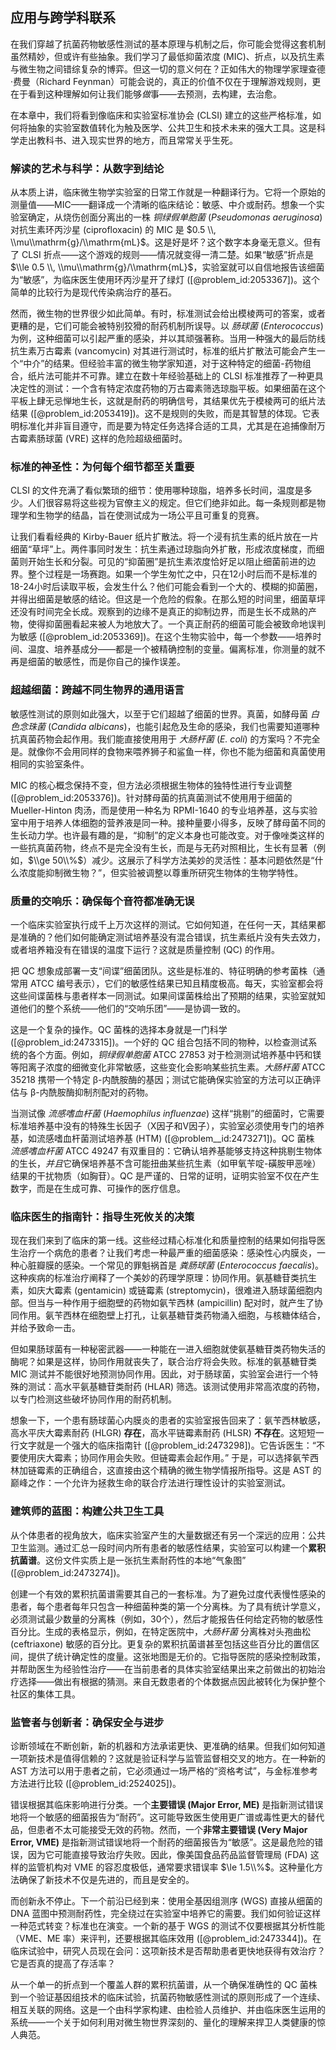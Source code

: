 ## 应用与跨学科联系

在我们穿越了抗菌药物敏感性测试的基本原理与机制之后，你可能会觉得这套机制虽然精妙，但或许有些抽象。我们学习了最低抑菌浓度 (MIC)、折点，以及抗生素与微生物之间错综复杂的博弈。但这一切的意义何在？正如伟大的物理学家理查德·费曼（Richard Feynman）可能会说的，真正的价值不仅在于理解游戏规则，更在于看到这种理解如何让我们能够*做*事——去预测，去构建，去治愈。

在本章中，我们将看到像临床和实验室标准协会 (CLSI) 建立的这些严格标准，如何将抽象的实验室数值转化为触及医学、公共卫生和技术未来的强大工具。这是科学走出教科书、进入现实世界的地方，而且常常关乎生死。

### 解读的艺术与科学：从数字到结论

从本质上讲，临床微生物学实验室的日常工作就是一种翻译行为。它将一个原始的测量值——MIC——翻译成一个清晰的临床结论：敏感、中介或耐药。想象一个实验室确定，从烧伤创面分离出的一株 *铜绿假单胞菌* (*Pseudomonas aeruginosa*) 对抗生素环丙沙星 (ciprofloxacin) 的 MIC 是 $0.5 \\, \\mu\\mathrm{g}/\\mathrm{mL}$。这是好是坏？这个数字本身毫无意义。但有了 CLSI 折点——这个游戏的规则——情况就变得一清二楚。如果“敏感”折点是 $\\le 0.5 \\, \\mu\\mathrm{g}/\\mathrm{mL}$，实验室就可以自信地报告该细菌为“敏感”，为临床医生使用环丙沙星开了绿灯 ([@problem_id:2053367])。这个简单的比较行为是现代传染病治疗的基石。

然而，微生物的世界很少如此简单。有时，标准测试会给出模棱两可的答案，或者更糟的是，它们可能会被特别狡猾的耐药机制所误导。以 *肠球菌* (*Enterococcus*) 为例，这种细菌可以引起严重的感染，并以其顽强著称。当用一种强大的最后防线抗生素万古霉素 (vancomycin) 对其进行测试时，标准的纸片扩散法可能会产生一个“中介”的结果。但经验丰富的微生物学家知道，对于这种特定的细菌-药物组合，纸片法可能并不可靠。建立在数十年经验基础上的 CLSI 标准推荐了一种更具决定性的测试：一个含有特定浓度药物的万古霉素筛选琼脂平板。如果细菌在这个平板上肆无忌惮地生长，这就是耐药的明确信号，其结果优先于模棱两可的纸片法结果 ([@problem_id:2053419])。这不是规则的失败，而是其智慧的体现。它表明标准化并非盲目遵守，而是要为特定任务选择合适的工具，尤其是在追捕像耐万古霉素肠球菌 (VRE) 这样的危险超级细菌时。

### 标准的神圣性：为何每个细节都至关重要

CLSI 的文件充满了看似繁琐的细节：使用哪种琼脂，培养多长时间，温度是多少。人们很容易将这些视为官僚主义的规定。但它们绝非如此。每一条规则都是物理学和生物学的结晶，旨在使测试成为一场公平且可重复的竞赛。

让我们看看经典的 Kirby-Bauer 纸片扩散法。将一个浸有抗生素的纸片放在一片细菌“草坪”上。两件事同时发生：抗生素通过琼脂向外扩散，形成浓度梯度，而细菌则开始生长和分裂。可见的“抑菌圈”是抗生素浓度恰好足以阻止细菌前进的边界。整个过程是一场赛跑。如果一个学生匆忙之中，只在12小时后而不是标准的18-24小时后读取平板，会发生什么？他们可能会看到一个大的、模糊的抑菌圈，并得出细菌是敏感的结论。但这是一个危险的假象。在那么短的时间里，细菌草坪还没有时间完全长成。观察到的边缘不是真正的抑制边界，而是生长不成熟的产物，使得抑菌圈看起来被人为地放大了。一个真正耐药的细菌可能会被致命地误判为敏感 ([@problem_id:2053369])。在这个生物实验中，每一个参数——培养时间、温度、培养基成分——都是一个被精确控制的变量。偏离标准，你测量的就不再是细菌的敏感性，而是你自己的操作误差。

### 超越细菌：跨越不同生物界的通用语言

敏感性测试的原则如此强大，以至于它们超越了细菌的世界。真菌，如酵母菌 *白色念珠菌* (*Candida albicans*)，也能引起危及生命的感染，我们也需要知道哪种抗真菌药物会起作用。我们能直接使用用于 *大肠杆菌* (*E. coli*) 的方案吗？不完全是。就像你不会用同样的食物来喂养狮子和鲨鱼一样，你也不能为细菌和真菌使用相同的实验室条件。

MIC 的核心概念保持不变，但方法必须根据生物体的独特性进行专业调整 ([@problem_id:2053376])。针对酵母菌的抗真菌测试不使用用于细菌的 Mueller-Hinton 肉汤，而是使用一种名为 RPMI-1640 的专业培养基，这与实验室中用于培养人体细胞的营养液是同一种。接种量要小得多，反映了酵母菌不同的生长动力学。也许最有趣的是，“抑制”的定义本身也可能改变。对于像唑类这样的一些抗真菌药物，终点不是完全没有生长，而是与无药对照相比，生长有显著（例如，$\\ge 50\\%$）减少。这展示了科学方法美妙的灵活性：基本问题依然是“什么浓度能抑制微生物？”，但实验被调整以尊重所研究生物体的生物学特性。

### 质量的交响乐：确保每个音符都准确无误

一个临床实验室执行成千上万次这样的测试。它如何知道，在任何一天，其结果都是准确的？他们如何能确定测试培养基没有混合错误，抗生素纸片没有失去效力，或者培养箱没有在错误的温度下运行？这就是质量控制 (QC) 的作用。

把 QC 想象成部署一支“间谍”细菌团队。这些是标准的、特征明确的参考菌株（通常用 ATCC 编号表示），它们的敏感性结果已知且精度极高。每天，实验室都会将这些间谍菌株与患者样本一同测试。如果间谍菌株给出了预期的结果，实验室就知道他们的整个系统——他们的“交响乐团”——是协调一致的。

这是一个复杂的操作。QC 菌株的选择本身就是一门科学 ([@problem_id:2473315])。一个好的 QC 组合包括不同的物种，以检查测试系统的各个方面。例如，*铜绿假单胞菌* ATCC 27853 对于检测测试培养基中钙和镁等阳离子浓度的细微变化非常敏感，这些变化会影响某些抗生素。*大肠杆菌* ATCC 35218 携带一个特定 β-内酰胺酶的基因；测试它能确保实验室的方法可以正确评估与 β-内酰胺酶抑制剂配对的药物。

当测试像 *流感嗜血杆菌* (*Haemophilus influenzae*) 这样“挑剔”的细菌时，它需要标准培养基中没有的特殊生长因子（X因子和V因子），实验室必须使用专门的培养基，如流感嗜血杆菌测试培养基 (HTM) ([@problem__id:2473271])。QC 菌株 *流感嗜血杆菌* ATCC 49247 有双重目的：它确认培养基能够支持这种挑剔生物体的生长，*并且*它确保培养基不含可能扭曲某些抗生素（如甲氧苄啶-磺胺甲恶唑）结果的干扰物质（如胸苷）。QC 是严谨的、日常的证明，证明实验室不仅在产生数字，而是在生成可靠、可操作的医疗信息。

### 临床医生的指南针：指导生死攸关的决策

现在我们来到了临床的第一线。这些经过精心标准化和质量控制的结果如何指导医生治疗一个病危的患者？让我们考虑一种最严重的细菌感染：感染性心内膜炎，一种心脏瓣膜的感染。一个常见的罪魁祸首是 *粪肠球菌* (*Enterococcus faecalis*)。这种疾病的标准治疗阐释了一个美妙的药理学原理：协同作用。氨基糖苷类抗生素，如庆大霉素 (gentamicin) 或链霉素 (streptomycin)，很难进入肠球菌细胞内部。但当与一种作用于细胞壁的药物如氨苄西林 (ampicillin) 配对时，就产生了协同作用。氨苄西林在细胞壁上打孔，让氨基糖苷类药物涌入细胞，与核糖体结合，并给予致命一击。

但如果肠球菌有一种秘密武器——一种能在一进入细胞就使氨基糖苷类药物失活的酶呢？如果是这样，协同作用就丧失了，联合治疗将会失败。标准的氨基糖苷类 MIC 测试并不能很好地预测协同作用。因此，对于肠球菌，实验室会进行一个特殊的测试：高水平氨基糖苷类耐药 (HLAR) 筛选。该测试使用非常高浓度的药物，以专门检测这些破坏协同作用的耐药机制。

想象一下，一个患有肠球菌心内膜炎的患者的实验室报告回来了：氨苄西林敏感，高水平庆大霉素耐药 (HLGR) **存在**，高水平链霉素耐药 (HLSR) **不存在**。这短短一行文字就是一个强大的临床指南针 ([@problem_id:2473298])。它告诉医生：“不要使用庆大霉素；协同作用会失败。但链霉素会起作用。” 于是，可以选择氨苄西林加链霉素的正确组合，这直接由这个精确的微生物学情报所指导。这是 AST 的巅峰之作：一个允许为拯救生命的联合疗法进行理性设计的实验室测试。

### 建筑师的蓝图：构建公共卫生工具

从个体患者的视角放大，临床实验室产生的大量数据还有另一个深远的应用：公共卫生监测。通过汇总一段时间内所有患者的敏感性结果，实验室可以构建一个**累积抗菌谱**。这份文件实质上是一张抗生素耐药性的本地“气象图” ([@problem_id:2473274])。

创建一个有效的累积抗菌谱需要其自己的一套标准。为了避免过度代表慢性感染的患者，每个患者每年只包含一种细菌种类的第一个分离株。为了具有统计学意义，必须测试最少数量的分离株（例如，30个），然后才能报告任何给定药物的敏感性百分比。生成的表格显示，例如，在特定医院中，*大肠杆菌* 分离株对头孢曲松 (ceftriaxone) 敏感的百分比。更复杂的累积抗菌谱甚至包括这些百分比的置信区间，提供了统计确定性的度量。这张地图是无价的。它指导医院的感染控制政策，并帮助医生为经验性治疗——在当前患者的具体实验室结果出来之前做出的初始治疗选择——做出有根据的猜测。来自无数患者的个体数据点因此被转化为保护整个社区的集体工具。

### 监管者与创新者：确保安全与进步

诊断领域在不断创新，新的机器和方法承诺更快、更准确的结果。但我们如何知道一项新技术是值得信赖的？这就是验证科学与监管监督相交叉的地方。在一种新的 AST 方法可以用于患者之前，它必须通过一场严格的“资格考试”，与金标准参考方法进行比较 ([@problem_id:2524025])。

错误根据其临床影响进行分类。一个**主要错误 (Major Error, ME)** 是指新测试错误地将一个敏感的细菌报告为“耐药”。这可能导致医生使用更广谱或毒性更大的替代品，但患者不太可能接受无效的药物。然而，一个**非常主要错误 (Very Major Error, VME)** 是指新测试错误地将一个耐药的细菌报告为“敏感”。这是最危险的错误，因为它可能直接导致治疗失败。因此，像美国食品药品监督管理局 (FDA) 这样的监管机构对 VME 的容忍度极低，通常要求错误率 $\le 1.5\\%$。这种量化方法确保了新技术不仅是先进的，而且是安全的。

而创新永不停止。下一个前沿已经到来：使用全基因组测序 (WGS) 直接从细菌的 DNA 蓝图中预测耐药性，完全绕过在实验室中培养它的需要。我们如何验证这样一种范式转变？标准也在演变。一个新的基于 WGS 的测试不仅要根据其分析性能（VME、ME 率）来评判，还要根据其临床效用 ([@problem_id:2473344])。在临床试验中，研究人员现在会问：这项新技术是否帮助患者更快地获得有效治疗？它是否真的提高了存活率？

从一个单一的折点到一个覆盖人群的累积抗菌谱，从一个确保准确性的 QC 菌株到一个验证基因组技术的临床试验，抗菌药物敏感性测试的原则形成了一个连续、相互关联的网络。这是一个由科学家构建、由检验人员维护、并由临床医生运用的系统——一个关于如何利用对微生物世界深刻的、量化的理解来捍卫人类健康的惊人典范。